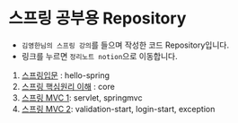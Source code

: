 # 스프링 공부용 Repository
- `김영한님의 스프링 강의`를 들으며 작성한 코드 Repository입니다.<br>
- 링크를 누르면 `정리노트 notion`으로 이동합니다.

1. [스프링입문](https://lush-gerbera-e6e.notion.site/SpringBoot-205949a8f465425b8a2cdfaaba01c149?pvs=4) : hello-spring
3. [스프링 핵심원리 이해](https://lush-gerbera-e6e.notion.site/SpringBoot-cb8e91e0a34145b2ac259c2b51dd0936?pvs=4) : core
4. [스프링 MVC 1](https://lush-gerbera-e6e.notion.site/MVC-1-6ca6845e0b334979a9938a255f09646d?pvs=4): servlet, springmvc
5. [스프링 MVC 2](https://lush-gerbera-e6e.notion.site/MVC-2-eea09cfdd6224eb5997e1da228c939c2?pvs=4): validation-start, login-start, exception

